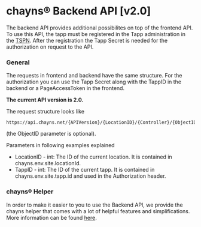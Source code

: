 # chayns® Backend API [v2.0]
The backend API provides additional possibilites on top of the frontend API. To use this API, the tapp must be registered in the Tapp administration in the [TSPN](https://en.tspn.tobit.software). After the registration the Tapp Secret is needed for the authorization on request to the API. 

### General
The requests in frontend and backend have the same structure. For the authorization you can use the Tapp Secret along with the TappID in the backend or a PageAccessToken in the frontend. 

<b>The current API version is 2.0.</b>

The request structure looks like

```
https://api.chayns.net/{APIVersion}/{LocationID}/{Controller}/{ObjectID}
```
(the ObjectID parameter is optional).

Parameters in following examples explained

* LocationID - int: The ID of the current location. It is contained in chayns.env.site.locationId.
* TappID - int: The ID of the current tapp. It is contained in chayns.env.site.tapp.id and used in the Authorization header.

### chayns® Helper
In order to make it easier to you to use the Backend API, we provide the chayns helper that comes with a lot of helpful features and simplifications. <br>
More information can be found [here](https://github.com/TobitSoftware/chayns-backend-dotnet).
